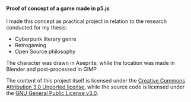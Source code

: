 #### Proof of concept of a game made in p5.js

I made this concept as practical project in relation to the research conducted for my thesis:
* Cyberpunk literary genre
* Retrogaming
* Open Source philosophy

The character was drawn in Aseprite, while the location was made in Blender and post-processed in GIMP

The content of this project itself is licensed under the [Creative Commons Attribution 3.0 Unported license](https://creativecommons.org/licenses/by/3.0/), while the source code is licensed under the [GNU General Public License v3.0](https://www.gnu.org/licenses/gpl-3.0.html).
